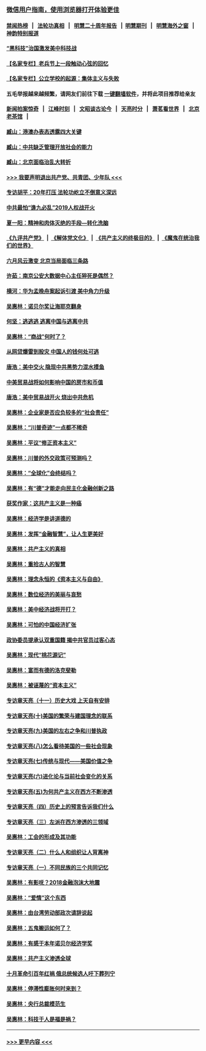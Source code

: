 ### [微信用户指南，使用浏览器打开体验更佳](https://github.com/gfw-breaker/banned-news1/blob/master/indexes/wechat-guide.md?t=0)
#### [禁闻热榜](热点新闻.md?t=0)  &nbsp;&nbsp;|&nbsp;&nbsp; [法轮功真相](https://github.com/gfw-breaker/truth/blob/master/README.md?t=0) &nbsp;&nbsp;|&nbsp;&nbsp; [明慧二十周年报告](https://github.com/gfw-breaker/mh-reports/blob/master/README.md?t=0) &nbsp;&nbsp;|&nbsp;&nbsp;[明慧期刊](https://github.com/gfw-breaker/mh-qikan) &nbsp;&nbsp;|&nbsp;&nbsp; [明慧海外之窗](https://github.com/gfw-breaker/mh-news/blob/master/README.md?t=0) &nbsp;&nbsp;|&nbsp;&nbsp; [神韵特别报道](https://github.com/gfw-breaker/mh-news/blob/master/shenyun.md?t=0)
#### [“黑科技”治国激发美中科技战](../pages/nsc423/n11638056.md?t=02081122) 
#### [【名家专栏】老兵节上一段触动心弦的回忆](../pages/nsc423/n11646016.md?t=02081122) 
#### [【名家专栏】公立学校的起源：集体主义与失败](../pages/nsc423/n11601833.md?t=02081122) 
#### 五毛举报越来越频繁，请网友们前往下载 [一键翻墙软件](https://github.com/gfw-breaker/ssr-accounts)，并将此项目推荐给亲友
#### [新闻拍案惊奇](https://github.com/gfw-breaker/banned-news1/blob/master/pages/link4.md) &nbsp;&nbsp;|&nbsp;&nbsp; [江峰时刻](https://github.com/gfw-breaker/banned-news1/blob/master/pages/link4.md) &nbsp;&nbsp;|&nbsp;&nbsp; [文昭谈古论今](https://github.com/gfw-breaker/banned-news1/blob/master/pages/link4.md) &nbsp;&nbsp;|&nbsp;&nbsp; [天亮时分](https://github.com/gfw-breaker/banned-news1/blob/master/pages/link4.md) &nbsp;&nbsp;|&nbsp;&nbsp; [萧茗看世界](https://github.com/gfw-breaker/banned-news1/blob/master/pages/link4.md) &nbsp;&nbsp;|&nbsp;&nbsp; [北京老茶馆](https://github.com/gfw-breaker/banned-news1/blob/master/pages/link4.md) &nbsp;&nbsp;|&nbsp;&nbsp; 
#### [臧山：港澳办表态透露四大关键](../pages/nsc423/n11421628.md?t=02081122) 
#### [臧山：中共缺乏管理开放社会的能力](../pages/nsc423/n11407457.md?t=02081122) 
#### [臧山：北京面临治乱大转折](../pages/nsc423/n11406895.md?t=02081122) 
#### [>>> 我要声明退出共产党、共青团、少年队 <<<](https://github.com/begood0513/goodnews/blob/master/quit/letter.md) 
#### [专访胡平：20年打压 法轮功屹立不倒意义深远](../pages/nsc423/n11398800.md?t=02081122) 
#### [中共最怕“逢九必乱”2019人权战开火](../pages/nsc423/n11385248.md?t=02081122) 
#### [夏一阳：精神和肉体灭绝的手段—转化洗脑](../pages/nsc423/n11368250.md?t=02081122) 
#### [《九评共产党》](https://github.com/begood0513/9ping.md/blob/master/README.md) &nbsp;|&nbsp; [《解体党文化》](../../../../jtdwh.md/blob/master/README.md)  &nbsp;|&nbsp; [《共产主义的终极目的》](../../../../gczydzjmd.md/blob/master/README.md) &nbsp;|&nbsp; [《魔鬼在统治我们的世界》](../../../../mgztzwmdsj.md/blob/master/README.md) 
#### [六月风云激变 北京当局面临三条路](../pages/nsc423/n11313668.md?t=02081122) 
#### [许茹：南京公安大数据中心主任猝死是偶然？](../pages/nsc423/n11064744.md?t=02081122) 
#### [横河：华为孟晚舟案起诉引渡 美中角力升级](../pages/nsc423/n11027230.md?t=02081122) 
#### [吴惠林：诺贝尔奖让海耶克翻身](../pages/nsc423/n10890049.md?t=02081122) 
#### [何坚：逃逃逃 逃离中国与逃离中共](../pages/nsc423/n10592891.md?t=02081122) 
#### [吴惠林：“商战”何时了？](../pages/nsc423/n10573558.md?t=02081122) 
#### [从网贷爆雷到股灾 中国人的钱何处可逃](../pages/nsc423/n10572800.md?t=02081122) 
#### [唐浩：美中交火 隐现中共黑势力混水摸鱼](../pages/nsc423/n10544040.md?t=02081122) 
#### [中美贸易战将如何影响中国的房市和币值](../pages/nsc423/n10543697.md?t=02081122) 
#### [唐浩：美中贸易战开火 烧出中共危机](../pages/nsc423/n10540126.md?t=02081122) 
#### [吴惠林：企业家是否应负较多的“社会责任”](../pages/nsc423/n10535022.md?t=02081122) 
#### [吴惠林：“川普奇迹”一点都不稀奇](../pages/nsc423/n10512808.md?t=02081122) 
#### [吴惠林：平议“修正资本主义”](../pages/nsc423/n10495724.md?t=02081122) 
#### [吴惠林：川普的外交政策可预测吗？](../pages/nsc423/n10462387.md?t=02081122) 
#### [吴惠林：“全球化”会终结吗？](../pages/nsc423/n10452838.md?t=02081122) 
#### [吴惠林：有“德”才能走向民主化金融创新之路](../pages/nsc423/n10432292.md?t=02081122) 
#### [获奖作家：这共产主义是一种癌](../pages/nsc423/n10431541.md?t=02081122) 
#### [吴惠林：经济学是讲道德的](../pages/nsc423/n10398014.md?t=02081122) 
#### [吴惠林：发挥“金融智慧”，让人生更美好](../pages/nsc423/n10375019.md?t=02081122) 
#### [吴惠林：共产主义的真相](../pages/nsc423/n10351394.md?t=02081122) 
#### [吴惠林：重拾古人的智慧](../pages/nsc423/n10337691.md?t=02081122) 
#### [吴惠林：理念永恒的《资本主义与自由》](../pages/nsc423/n10316274.md?t=02081122) 
#### [吴惠林：数位经济的美丽与哀愁](../pages/nsc423/n10292946.md?t=02081122) 
#### [吴惠林：美中经济战将开打？](../pages/nsc423/n10258825.md?t=02081122) 
#### [吴惠林：可怕的中国经济扩张](../pages/nsc423/n10219147.md?t=02081122) 
#### [政协委员提承认双重国籍 揭中共官员过客心态](../pages/nsc423/n10208809.md?t=02081122) 
#### [吴惠林：现代“桃花源记”](../pages/nsc423/n10185234.md?t=02081122) 
#### [吴惠林：富而有德的洛克斐勒](../pages/nsc423/n10142264.md?t=02081122) 
#### [吴惠林：被诬蔑的“资本主义”](../pages/nsc423/n10124816.md?t=02081122) 
#### [专访章天亮（十一）历史大戏 上天自有安排](../pages/nsc423/n10094905.md?t=02081122) 
#### [专访章天亮(十)美国的繁荣与建国理念的联系](../pages/nsc423/n10094899.md?t=02081122) 
#### [专访章天亮(九)美国的左右之争和川普执政](../pages/nsc423/n10094889.md?t=02081122) 
#### [专访章天亮(八)怎么看待美国的一些社会现象](../pages/nsc423/n10094857.md?t=02081122) 
#### [专访章天亮(七)传统与现代——美国价值之争](../pages/nsc423/n10093140.md?t=02081122) 
#### [专访章天亮(六)进化论与当前社会变化的关系](../pages/nsc423/n10092036.md?t=02081122) 
#### [专访章天亮(五)为何共产主义在西方不断渗透](../pages/nsc423/n10083620.md?t=02081122) 
#### [专访章天亮（四）历史上的预言告诉我们什么](../pages/nsc423/n10083606.md?t=02081122) 
#### [专访章天亮（三）左派在西方渗透的三领域](../pages/nsc423/n10081115.md?t=02081122) 
#### [吴惠林：工会的形成及其功能](../pages/nsc423/n10080633.md?t=02081122) 
#### [专访章天亮（二）什么人和组织让人背离神](../pages/nsc423/n10076637.md?t=02081122) 
#### [专访章天亮（一）不同民族的三个共同记忆](../pages/nsc423/n10074188.md?t=02081122) 
#### [吴惠林：有影呒？2018金融泡沫大地震](../pages/nsc423/n10040534.md?t=02081122) 
#### [吴惠林：“爱情”这个东西](../pages/nsc423/n10019423.md?t=02081122) 
#### [吴惠林：由台湾劳动部政次请辞说起](../pages/nsc423/n9979679.md?t=02081122) 
#### [吴惠林：五鬼搬运如何了？](../pages/nsc423/n9925338.md?t=02081122) 
#### [吴惠林：有感于本年诺贝尔经济学奖](../pages/nsc423/n9871883.md?t=02081122) 
#### [吴惠林：共产主义渗透全球](../pages/nsc423/n9812748.md?t=02081122) 
#### [十月革命引百年红祸 俄总统候选人吁下葬列宁](../pages/nsc423/n9810182.md?t=02081122) 
#### [吴惠林：停滞性膨胀何时来到？](../pages/nsc423/n9764136.md?t=02081122) 
#### [吴惠林：央行总裁模范生](../pages/nsc423/n9728134.md?t=02081122) 
#### [吴惠林：科技于人是福是祸？](../pages/nsc423/n9672982.md?t=02081122) 

----
#### [ >>> 更早内容 <<< ](../indexes/nsc423-earlier.md)
